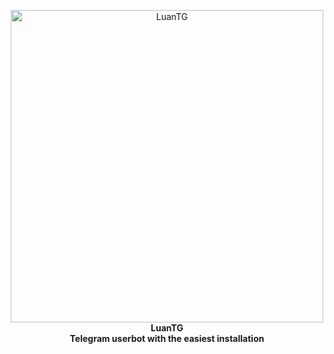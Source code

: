 <p align="center">
    <img src="https://github.com/Azuremods/LuanTG/raw/main/logo.png" width="500" alt="LuanTG">
    </a>
    <br>
    <b>LuanTG</b>
    <br>
    <b>Telegram userbot with the easiest installation</b>
    <br>
